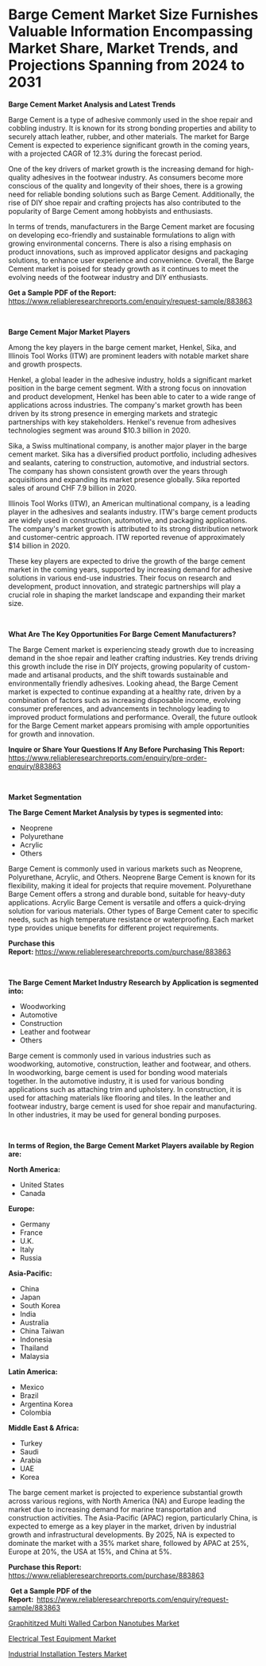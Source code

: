 <p><h1>Barge Cement Market Size Furnishes Valuable Information Encompassing Market Share, Market Trends, and Projections Spanning from 2024 to 2031</h1></p><p><strong>Barge Cement Market Analysis and Latest Trends</strong></p>
<p><p>Barge Cement is a type of adhesive commonly used in the shoe repair and cobbling industry. It is known for its strong bonding properties and ability to securely attach leather, rubber, and other materials. The market for Barge Cement is expected to experience significant growth in the coming years, with a projected CAGR of 12.3% during the forecast period.</p><p>One of the key drivers of market growth is the increasing demand for high-quality adhesives in the footwear industry. As consumers become more conscious of the quality and longevity of their shoes, there is a growing need for reliable bonding solutions such as Barge Cement. Additionally, the rise of DIY shoe repair and crafting projects has also contributed to the popularity of Barge Cement among hobbyists and enthusiasts.</p><p>In terms of trends, manufacturers in the Barge Cement market are focusing on developing eco-friendly and sustainable formulations to align with growing environmental concerns. There is also a rising emphasis on product innovations, such as improved applicator designs and packaging solutions, to enhance user experience and convenience. Overall, the Barge Cement market is poised for steady growth as it continues to meet the evolving needs of the footwear industry and DIY enthusiasts.</p></p>
<p><strong>Get a Sample PDF of the Report:&nbsp;</strong> <a href="https://www.reliableresearchreports.com/enquiry/request-sample/883863">https://www.reliableresearchreports.com/enquiry/request-sample/883863</a></p>
<p>&nbsp;</p>
<p><strong>Barge Cement Major Market Players</strong></p>
<p><p>Among the key players in the barge cement market, Henkel, Sika, and Illinois Tool Works (ITW) are prominent leaders with notable market share and growth prospects. </p><p>Henkel, a global leader in the adhesive industry, holds a significant market position in the barge cement segment. With a strong focus on innovation and product development, Henkel has been able to cater to a wide range of applications across industries. The company's market growth has been driven by its strong presence in emerging markets and strategic partnerships with key stakeholders. Henkel's revenue from adhesives technologies segment was around $10.3 billion in 2020.</p><p>Sika, a Swiss multinational company, is another major player in the barge cement market. Sika has a diversified product portfolio, including adhesives and sealants, catering to construction, automotive, and industrial sectors. The company has shown consistent growth over the years through acquisitions and expanding its market presence globally. Sika reported sales of around CHF 7.9 billion in 2020.</p><p>Illinois Tool Works (ITW), an American multinational company, is a leading player in the adhesives and sealants industry. ITW's barge cement products are widely used in construction, automotive, and packaging applications. The company's market growth is attributed to its strong distribution network and customer-centric approach. ITW reported revenue of approximately $14 billion in 2020.</p><p>These key players are expected to drive the growth of the barge cement market in the coming years, supported by increasing demand for adhesive solutions in various end-use industries. Their focus on research and development, product innovation, and strategic partnerships will play a crucial role in shaping the market landscape and expanding their market size.</p></p>
<p>&nbsp;</p>
<p><strong>What Are The Key Opportunities For Barge Cement Manufacturers?</strong></p>
<p><p>The Barge Cement market is experiencing steady growth due to increasing demand in the shoe repair and leather crafting industries. Key trends driving this growth include the rise in DIY projects, growing popularity of custom-made and artisanal products, and the shift towards sustainable and environmentally friendly adhesives. Looking ahead, the Barge Cement market is expected to continue expanding at a healthy rate, driven by a combination of factors such as increasing disposable income, evolving consumer preferences, and advancements in technology leading to improved product formulations and performance. Overall, the future outlook for the Barge Cement market appears promising with ample opportunities for growth and innovation.</p></p>
<p><strong>Inquire or Share Your Questions If Any Before Purchasing This Report:</strong> <a href="https://www.reliableresearchreports.com/enquiry/pre-order-enquiry/883863">https://www.reliableresearchreports.com/enquiry/pre-order-enquiry/883863</a></p>
<p>&nbsp;</p>
<p><strong>Market Segmentation</strong></p>
<p><strong>The Barge Cement Market Analysis by types is segmented into:</strong></p>
<p><ul><li>Neoprene</li><li>Polyurethane</li><li>Acrylic</li><li>Others</li></ul></p>
<p><p>Barge Cement is commonly used in various markets such as Neoprene, Polyurethane, Acrylic, and Others. Neoprene Barge Cement is known for its flexibility, making it ideal for projects that require movement. Polyurethane Barge Cement offers a strong and durable bond, suitable for heavy-duty applications. Acrylic Barge Cement is versatile and offers a quick-drying solution for various materials. Other types of Barge Cement cater to specific needs, such as high temperature resistance or waterproofing. Each market type provides unique benefits for different project requirements.</p></p>
<p><strong>Purchase this Report:&nbsp;</strong><a href="https://www.reliableresearchreports.com/purchase/883863">https://www.reliableresearchreports.com/purchase/883863</a></p>
<p>&nbsp;</p>
<p><strong>The Barge Cement Market Industry Research by Application is segmented into:</strong></p>
<p><ul><li>Woodworking</li><li>Automotive</li><li>Construction</li><li>Leather and footwear</li><li>Others</li></ul></p>
<p><p>Barge cement is commonly used in various industries such as woodworking, automotive, construction, leather and footwear, and others. In woodworking, barge cement is used for bonding wood materials together. In the automotive industry, it is used for various bonding applications such as attaching trim and upholstery. In construction, it is used for attaching materials like flooring and tiles. In the leather and footwear industry, barge cement is used for shoe repair and manufacturing. In other industries, it may be used for general bonding purposes.</p></p>
<p>&nbsp;</p>
<p><strong>In terms of Region, the Barge Cement Market Players available by Region are:</strong></p>
<p>
    <p> <strong> North America: </strong>
        <ul>
            <li>United States</li>
            <li>Canada</li>
        </ul>
        </p> 
    <p> <strong> Europe: </strong>
        <ul>
            <li>Germany</li>
            <li>France</li>
            <li>U.K.</li>
            <li>Italy</li>
            <li>Russia</li>
        </ul>
        </p> 
    <p> <strong> Asia-Pacific: </strong>
        <ul>
            <li>China</li>
            <li>Japan</li>
            <li>South Korea</li>
            <li>India</li>
            <li>Australia</li>
            <li>China Taiwan</li>
            <li>Indonesia</li>
            <li>Thailand</li>
            <li>Malaysia</li>
        </ul>
        </p> 
    <p> <strong> Latin America: </strong>
        <ul>
            <li>Mexico</li>
            <li>Brazil</li>
            <li>Argentina Korea</li>
            <li>Colombia</li>
        </ul>
        </p> 
    <p> <strong> Middle East & Africa: </strong>
        <ul>
            <li>Turkey</li>
            <li>Saudi</li>
            <li>Arabia</li>
            <li>UAE</li>
            <li>Korea</li>
        </ul>
    </p>
    </p>
<p><p>The barge cement market is projected to experience substantial growth across various regions, with North America (NA) and Europe leading the market due to increasing demand for marine transportation and construction activities. The Asia-Pacific (APAC) region, particularly China, is expected to emerge as a key player in the market, driven by industrial growth and infrastructural developments. By 2025, NA is expected to dominate the market with a 35% market share, followed by APAC at 25%, Europe at 20%, the USA at 15%, and China at 5%.</p></p>
<p><strong>Purchase this Report: </strong><a href="https://www.reliableresearchreports.com/purchase/883863">https://www.reliableresearchreports.com/purchase/883863</a></p>
<p>&nbsp;<strong>Get a Sample PDF of the Report:&nbsp;&nbsp;</strong><a href="https://www.reliableresearchreports.com/enquiry/request-sample/883863">https://www.reliableresearchreports.com/enquiry/request-sample/883863</a></p>
<p><strong></strong></p>
<p><p><a href="https://view.publitas.com/reportprime-1/graphititzed-multi-walled-carbon-nanotubes-market-size-share-trends-analysis-report-by-material-by-type-by-end-user-by-region-and-segment-forecasts-2023-2030/">Graphititzed Multi Walled Carbon Nanotubes Market</a></p><p><a href="https://view.publitas.com/reportprime-1/electrical-test-equipment-market-research-report-provides-thorough-industry-overview-which-offers-an-in-depth-analysis-of-product-trends-and-new-market-divisions/">Electrical Test Equipment Market</a></p><p><a href="https://view.publitas.com/reportprime-1/industrial-installation-testers-market-size-and-growth-market-segmentation-regional-and-country-breakdowns-and-market-trends-for-period-from-2023-2030/">Industrial Installation Testers Market</a></p></p>